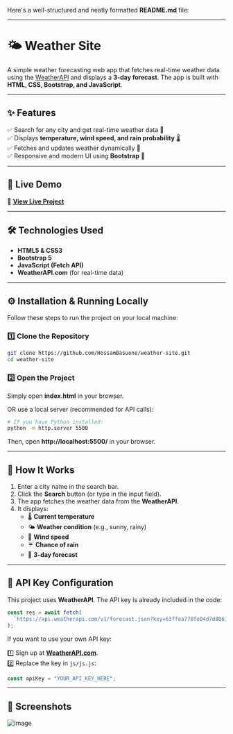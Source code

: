 Here's a well-structured and neatly formatted **README.md** file:  

---

# 🌤 Weather Site  

A simple weather forecasting web app that fetches real-time weather data using the [WeatherAPI](https://www.weatherapi.com/) and displays a **3-day forecast**. The app is built with **HTML, CSS, Bootstrap, and JavaScript**.  

---

## ✨ Features  
✅ Search for any city and get real-time weather data 📍  
✅ Displays **temperature, wind speed, and rain probability** 🌡  
✅ Fetches and updates weather dynamically 🔄  
✅ Responsive and modern UI using **Bootstrap** 🎨  

---

## 🚀 Live Demo  
🔗 **[View Live Project](https://hossambasuone.github.io/weather-site/)**  

---

## 🛠 Technologies Used  
- **HTML5 & CSS3**  
- **Bootstrap 5**  
- **JavaScript (Fetch API)**  
- **WeatherAPI.com** (for real-time data)  

---

## ⚙️ Installation & Running Locally  

Follow these steps to run the project on your local machine:  

### 1️⃣ Clone the Repository  
```bash
git clone https://github.com/HossamBasuone/weather-site.git
cd weather-site
```

### 2️⃣ Open the Project  
Simply open **index.html** in your browser.  

OR use a local server (recommended for API calls):  

```bash
# If you have Python installed:
python -m http.server 5500
```
Then, open **http://localhost:5500/** in your browser.  

---

## 📝 How It Works  

1. Enter a city name in the search bar.  
2. Click the **Search** button (or type in the input field).  
3. The app fetches the weather data from the **WeatherAPI**.  
4. It displays:  
   - 🌡 **Current temperature**  
   - 🌤 **Weather condition** (e.g., sunny, rainy)  
   - 💨 **Wind speed**  
   - ☔ **Chance of rain**  
   - 📅 **3-day forecast**  

---

## 🔧 API Key Configuration  

This project uses **WeatherAPI**. The API key is already included in the code:  

```js
const res = await fetch(
  `https://api.weatherapi.com/v1/forecast.json?key=63ffea778fe04d7d806135143240412&q=${country}&days=3`
);
```
If you want to use your own API key:  

1️⃣ Sign up at **[WeatherAPI.com](https://www.weatherapi.com/)**.  
2️⃣ Replace the key in `js/js.js`:  

```js
const apiKey = "YOUR_API_KEY_HERE";
```

---

## 📸 Screenshots  
![image](https://github.com/user-attachments/assets/d99fd7d6-730e-4412-9712-36a348f0af37)
